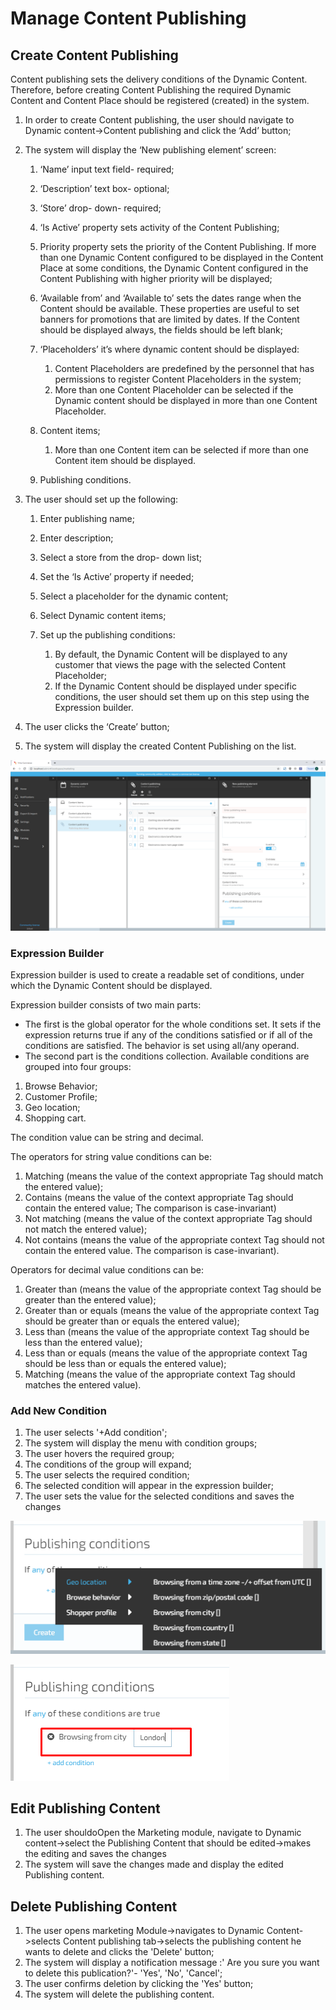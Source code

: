 # Manage Content Publishing

## Create Content Publishing

Content publishing sets the delivery conditions of the Dynamic Content. Therefore, before creating Content Publishing the required Dynamic Content and Content Place should be registered (created) in the system.

1. In order to create Content publishing, the user should navigate to Dynamic content->Content publishing and click the ‘Add’ button;
1. The system will display the ‘New publishing element’ screen:

     1. ‘Name’ input text field- required;
     1. ‘Description’ text box- optional;
     1. ‘Store’ drop- down- required;
     1. ‘Is Active’ property sets activity of the Content Publishing;
     1. Priority property sets the priority of the Content Publishing. If more than one Dynamic Content configured to be displayed in the Content Place at some conditions, the Dynamic Content configured in the Content Publishing with higher priority will be displayed;
     1. ‘Available from’ and ‘Available to’ sets the dates range when the Content should be available. These properties are useful to set banners for promotions that are limited by dates. If the Content should be displayed always, the fields should be left blank;
     1. ‘Placeholders’ it’s where dynamic content should be displayed:

         1. Content Placeholders are predefined by the personnel that has permissions to register Content Placeholders in the system;
         1. More than one Content Placeholder can be selected if the Dynamic content should be displayed in more than one Content Placeholder.
     1. Content items;
         1. More than one Content item can be selected if more than one Content item should be displayed.
     1. Publishing conditions.
1. The user should set up the following:

     1. Enter publishing name;
     1. Enter description;
     1. Select a store from the drop- down list;
     1. Set the ‘Is Active’ property if needed;
     1. Select a placeholder for the dynamic content;
     1. Select Dynamic content items;
     1. Set up the publishing conditions:  

         1. By default, the Dynamic Content will be displayed to any customer that views the page with the selected Content Placeholder;
         1. If the Dynamic Content should be displayed under specific conditions, the user should set them up on this step using the Expression builder.
1. The user clicks the ‘Create’ button;
1. The system will display the created Content Publishing on the list.  

![Fig. Add New Content Publishin](media/screen-add-new-content-publishing.png)

### Expression Builder

Expression builder is used to create a readable set of conditions, under which the Dynamic Content should be displayed.

Expression builder consists of two main parts:

* The first is the global operator for the whole conditions set. It sets if the expression returns true if any of the conditions satisfied or if all of the conditions are satisfied. The behavior is set using all/any operand.
* The second part is the conditions collection. Available conditions are grouped into four groups:

1. Browse Behavior;
1. Customer Profile;
1. Geo location;
1. Shopping cart.

The condition value can be string and decimal.

The operators for string value conditions can be:

1. Matching (means the value of the context appropriate Tag should match the entered value);
1. Contains (means the value of the context appropriate Tag should contain the entered value; The comparison is case-invariant)
1. Not matching (means the value of the context appropriate Tag should not match the entered value);
1. Not contains (means the value of the appropriate context Tag should not contain the entered value. The comparison is case-invariant).

Operators for decimal value conditions can be:

1. Greater than (means the value of the appropriate context Tag should be greater than the entered value);
1. Greater than or equals (means the value of the appropriate context Tag should be greater than or equals the entered value);
1. Less than (means the value of the appropriate context Tag should be less than the entered value);
1. Less than or equals (means the value of the appropriate context Tag should be less than or equals the entered value);
1. Matching (means the value of the appropriate context Tag should matches the entered value).

### Add New Condition

1. The user selects '+Add condition';
1. The system will display the menu with condition groups;
1. The user hovers the required group;
1. The conditions of the group will expand;
1. The user selects the required condition;
1. The selected condition will appear in the expression builder;
1. The user sets the value for the selected conditions and saves the changes

![Fig. Publishing Conditions Builder](media/screen-publishing-conditions-builder.png)

![Fig. Publishing Value](media/screen-publishing-value.png)

## Edit Publishing Content

1. The user shouldoOpen the Marketing module, navigate to Dynamic content->select the Publishing Content that should be edited->makes the editing and saves the changes
1. The system will save the changes made and display the edited Publishing content.

## Delete Publishing Content

1. The user opens marketing Module->navigates to Dynamic Content->selects Content publishing tab->selects the publishing content he wants to delete and clicks the 'Delete' button;
1. The system will display a notification message :' Are you sure you want to delete this publication?'- 'Yes', 'No', 'Cancel';
1. The user confirms deletion by clicking the 'Yes' button;
1. The system will delete the publishing content.

